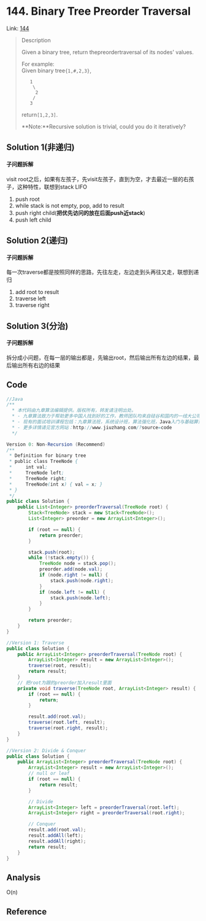 # 144. Binary Tree Preorder Traversal

Link: [144](https://leetcode.com/problems/binary-tree-preorder-traversal/description/)

> Description
>
> Given a binary tree, return thepreordertraversal of its nodes' values.
>
> For example:  
> Given binary tree`{1,#,2,3}`,
>
> ```
>    1
>     \
>      2
>     /
>    3
> ```
>
> return`[1,2,3]`.
>
> **Note:**Recursive solution is trivial, could you do it iteratively?

## Solution 1\(非递归\)

#### 子问题拆解

visit root之后，如果有左孩子，先visit左孩子，直到为空，才去最近一层的右孩子，这种特性，联想到stack LIFO

1. push root
2. while stack is not empty, pop, add to result
3. push right child\(**把优先访问的放在后面push近stack**\)
4. push left child

## Solution 2\(递归\)

#### 子问题拆解

每一次traverse都是按照同样的思路，先往左走，左边走到头再往又走，联想到递归

1. add root to result
2. traverse left
3. traverse right

## Solution 3\(分治\)

#### 子问题拆解

拆分成小问题，在每一层的输出都是，先输出root，然后输出所有左边的结果，最后输出所有右边的结果

## Code

```java
//Java
/**
  * 本代码由九章算法编辑提供。版权所有，转发请注明出处。
  * - 九章算法致力于帮助更多中国人找到好的工作，教师团队均来自硅谷和国内的一线大公司在职工程师。
  * - 现有的面试培训课程包括：九章算法班，系统设计班，算法强化班，Java入门与基础算法班，Android 项目实战班，Big Data 项目实战班，
  * - 更多详情请见官方网站：http://www.jiuzhang.com/?source=code
  */ 

Version 0: Non-Recursion (Recommend)
/**
 * Definition for binary tree
 * public class TreeNode {
 *     int val;
 *     TreeNode left;
 *     TreeNode right;
 *     TreeNode(int x) { val = x; }
 * }
 */
public class Solution {
    public List<Integer> preorderTraversal(TreeNode root) {
        Stack<TreeNode> stack = new Stack<TreeNode>();
        List<Integer> preorder = new ArrayList<Integer>();

        if (root == null) {
            return preorder;
        }

        stack.push(root);
        while (!stack.empty()) {
            TreeNode node = stack.pop();
            preorder.add(node.val);
            if (node.right != null) {
                stack.push(node.right);
            }
            if (node.left != null) {
                stack.push(node.left);
            }
        }

        return preorder;
    }
}

//Version 1: Traverse
public class Solution {
    public ArrayList<Integer> preorderTraversal(TreeNode root) {
        ArrayList<Integer> result = new ArrayList<Integer>();
        traverse(root, result);
        return result;
    }
    // 把root为跟的preorder加入result里面
    private void traverse(TreeNode root, ArrayList<Integer> result) {
        if (root == null) {
            return;
        }

        result.add(root.val);
        traverse(root.left, result);
        traverse(root.right, result);
    }
}

//Version 2: Divide & Conquer
public class Solution {
    public ArrayList<Integer> preorderTraversal(TreeNode root) {
        ArrayList<Integer> result = new ArrayList<Integer>();
        // null or leaf
        if (root == null) {
            return result;
        }

        // Divide
        ArrayList<Integer> left = preorderTraversal(root.left);
        ArrayList<Integer> right = preorderTraversal(root.right);

        // Conquer
        result.add(root.val);
        result.addAll(left);
        result.addAll(right);
        return result;
    }
}
```

## Analysis

O\(n\)

## Reference



